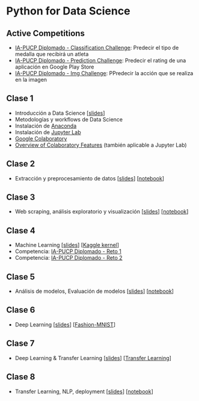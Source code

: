 # Python for Data Science

## Active Competitions
- [IA-PUCP Diplomado - Classification Challenge](https://www.kaggle.com/t/abbb8bc5a86447c6a67348be216006e8): Predecir el tipo de medalla que recibirá un atleta
- [IA-PUCP Diplomado - Prediction Challenge](https://www.kaggle.com/t/b02f9cdc4d7d4414b9f94e3dfb901e09): Predecir el rating de una aplicación en Google Play Store
- [IA-PUCP Diplomado - Img Challenge](https://www.kaggle.com/t/1ad4f046d91e421db1405e23e7336013): PPredecir la acción que se realiza en la imagen

## Clase 1
- Introducción a Data Science [[slides](https://docs.google.com/presentation/d/1wrwjn2pkqSVgwV4OekrE955ey9spDm4xhmoqNMMZWGk/edit?usp=sharing)]
- Metodologías y workflows de Data Science
- Instalación de [Anaconda](https://www.anaconda.com/download/) 
- Instalación de [Jupyter Lab](https://jupyterlab.readthedocs.io/en/stable/getting_started/installation.html)
- [Google Colaboratory](https://colab.research.google.com/)
- [Overview of Colaboratory Features](https://colab.research.google.com/notebooks/basic_features_overview.ipynb) (también aplicable a Jupyter Lab)

## Clase 2
- Extracción y preprocesamiento de datos [[slides](https://docs.google.com/presentation/d/1Qhd2D4HCcudEQ658IRvldEs_EgDT3XPUe6GK4rBDTNU/edit?usp=sharing)] [[notebook](https://nbviewer.jupyter.org/github/iapucp/IA-Diplomado/blob/master/Python%20for%20Data%20Science/classes/01%20-%20Extraction.ipynb)] 

## Clase 3
- Web scraping, análisis exploratorio y visualización [[slides](https://docs.google.com/presentation/d/1ykhwrVO4ZaynsUXtuZNmDoQkbS2IYj_KPSaK1Jh96qk/edit?usp=sharing)] [[notebook](https://nbviewer.jupyter.org/github/iapucp/IA-Diplomado/blob/master/Python%20for%20Data%20Science/classes/02%20-%20Visualization.ipynb)] 

## Clase 4
- Machine Learning [[slides](https://docs.google.com/presentation/d/1knNbzGTAe0rYUF1ZcxJChCzWZQ9q71z6a6GNnnOqTDI/edit?usp=sharing)] [[Kaggle kernel](https://www.kaggle.com/robertalonso29/titanic-simple-example?scriptVersionId=19593986)] 
- Competencia: [IA-PUCP Diplomado - Reto 1](https://www.kaggle.com/t/ee3288b171d84b92bc1881a3b791a856)
- Competencia: [IA-PUCP Diplomado - Reto 2](https://www.kaggle.com/t/b5d0833a6fd348e39d80c32bddab61d2)

## Clase 5
- Análisis de modelos, Evaluación de modelos [[slides](https://docs.google.com/presentation/d/1EBPNOf2yFAuMMa67Jr883paU8S3nvGaYZiWDOXcn0AM/edit?usp=sharing)] [[notebook](https://nbviewer.jupyter.org/github/iapucp/IA-Diplomado/blob/master/Python%20for%20Data%20Science/classes/05%20-%20Feature_engineering.ipynb)]

## Clase 6
- Deep Learning [[slides](https://docs.google.com/presentation/d/1EBPNOf2yFAuMMa67Jr883paU8S3nvGaYZiWDOXcn0AM/edit?usp=sharing)] [[Fashion-MNIST](https://nbviewer.jupyter.org/github/iapucp/IA-Diplomado/blob/master/Python%20for%20Data%20Science/notebooks/05%20-%20Images%20and%20Fashion%20MNIST.ipynb)]

## Clase 7
- Deep Learning & Transfer Learning [[slides](https://docs.google.com/presentation/d/1EBPNOf2yFAuMMa67Jr883paU8S3nvGaYZiWDOXcn0AM/edit?usp=sharing)] [[Transfer Learning](https://nbviewer.jupyter.org/github/iapucp/IA-Diplomado/blob/master/Python%20for%20Data%20Science/notebooks/06%20-%20Cats%20and%20Dogs.ipynb)]

## Clase 8
- Transfer Learning, NLP, deployment [[slides](https://docs.google.com/presentation/d/170pzA1gqY5tLyMqg2-umrvPWZmyZKkk-23-0hLIm-r4/edit?usp=sharing)] [[notebook](http://nbviewer.ipython.org/urls/raw.github.com/iapucp/summer-school-2019/master/notebooks/Clase%2006%20-%20Clasificacion%20de%20Texto.ipynb)]
